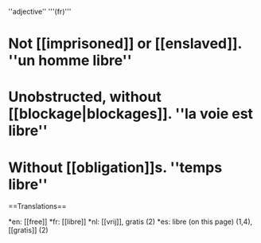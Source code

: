 ''adjective'' '''(fr)'''

# Not [[imprisoned]] or [[enslaved]]. ''un homme libre''
# Unobstructed, without [[blockage|blockages]]. ''la voie est libre''
# Without [[obligation]]s. ''temps libre''


==Translations==

*en: [[free]]
*fr: [[libre]]
*nl: [[vrij]], gratis (2)
*es: libre (on this page) (1,4), [[gratis]] (2)